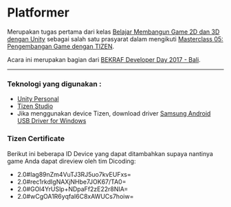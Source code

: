 Platformer
==========
Merupakan tugas pertama dari kelas [Belajar Membangun Game 2D dan 3D dengan Unity](https://www.dicoding.com/academies/39 "Game dengan Unity") sebagai salah satu prasyarat dalam mengikuti [Masterclass 05: Pengembangan Game dengan TIZEN](https://www.dicoding.com/events/592 "Game dengan TIZEN").

Acara ini merupakan bagian dari [BEKRAF Developer Day 2017 - Bali](https://www.dicoding.com/events/577 "Event BEKRAF").

---

### Teknologi yang digunakan :
* [Unity Personal](https://store.unity.com/download?ref=personal "Download Unity Personal")
* [Tizen Studio](https://developer.tizen.org/development/tizen-studio/download "Download Tizen Studio")
* Jika menggunakan device Tizen, download driver [Samsung Android USB Driver for Windows](http://developer.samsung.com/galaxy/others/android-usb-driver-for-windows "Download driver Samsung")

### Tizen Certificate
Berikut ini beberapa ID Device yang dapat ditambahkan supaya nantinya game Anda dapat direview oleh tim Dicoding:
* 2.0#Iag89nZm4VuTJ3RJ5uo7kvEUFxs=
* 2.0#rec1rkdIgNAXjNHbe7JOK67/TA0=
* 2.0#GOl4YrUSlp+NDpaFf2zE22r8NIA=
* 2.0#wCgOA1R6yqfaI6C8xAWUCs7hoiw=